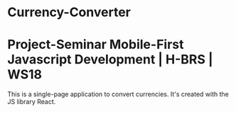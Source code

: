 # Currency-Converter

# Project-Seminar Mobile-First Javascript Development | H-BRS | WS18

This is a single-page application to convert currencies.
It's created with the JS library React.
